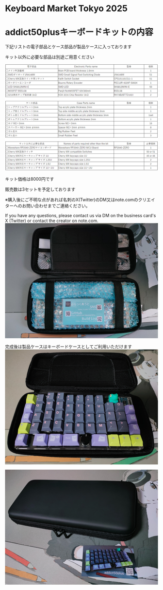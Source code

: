 # Keyboard Market Tokyo 2025

# addict50plusキーボードキットの内容
下記リストの電子部品とケース部品が製品ケースに入っております

キット以外に必要な部品は別途ご用意ください

![addict50plusPartslist2025keyket](images/addict50plusPartslist2025keyket.png)

キット価格は8000円です

販売数は3セットを予定しております

※購入後にご不明な点があれば名刺のX(Twitter)のDM又はnote.comのクリエイターへのお問い合わせまでご連絡ください。

If you have any questions, please contact us via DM on the business card's X (Twitter) or contact the creator on note.com.
![addictnakami](images/addictnakami.jpg)

完成後は製品ケースはキーボードケースとしてご利用いただけます
![addictcase](images/addictcase.jpg)

![addictmeishi](images/addictmeishi.jpg)
